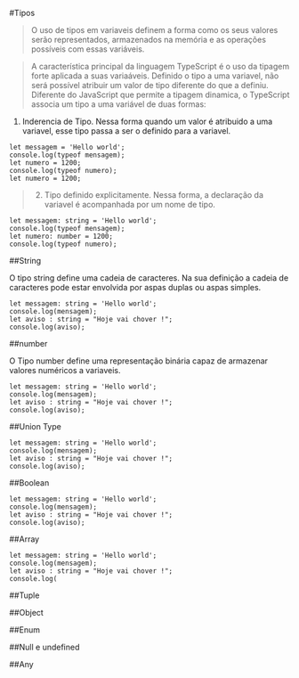 #Tipos

> O uso de tipos em variaveis definem a forma como os seus valores serão representados, armazenados na memória e as operações possíveis com essas variáveis.
>

>A característica principal da linguagem TypeScript é o uso da tipagem forte aplicada a suas variaáveis. Definido o tipo a uma variavel, não será possível atribuir um valor de tipo diferente do que a definiu. 
Diferente do JavaScript que permite a tipagem dinamica, o TypeScript associa um tipo a uma variável de duas formas: 
1) Inderencia de Tipo. Nessa forma quando um valor é atribuido a uma variavel, esse tipo passa a ser o definido para a variavel.
> 
```
let messagem = 'Hello world';
console.log(typeof mensagem);
let numero = 1200;
console.log(typeof numero);
let numero = 1200;

```


>2) Tipo definido explicitamente. Nessa forma, a declaração da variavel é acompanhada por um nome de tipo. 
>
```
let messagem: string = 'Hello world';
console.log(typeof mensagem);
let numero: number = 1200;
console.log(typeof numero);
```

##String 
>
O tipo string define uma cadeia de caracteres. Na sua definição a cadeia de caracteres pode estar envolvida por aspas duplas ou aspas simples.
>
```
let messagem: string = 'Hello world';
console.log(mensagem);
let aviso : string = "Hoje vai chover !"; 
console.log(aviso);
```

##number
>
O Tipo number define uma representação binária capaz de armazenar valores numéricos a variaveis. 
>
```
let messagem: string = 'Hello world';
console.log(mensagem);
let aviso : string = "Hoje vai chover !"; 
console.log(aviso);
```

##Union Type
>

>
```
let messagem: string = 'Hello world';
console.log(mensagem);
let aviso : string = "Hoje vai chover !"; 
console.log(aviso);
```

##Boolean
>

>
```
let messagem: string = 'Hello world';
console.log(mensagem);
let aviso : string = "Hoje vai chover !"; 
console.log(aviso);
```
##Array
>

>
```
let messagem: string = 'Hello world';
console.log(mensagem);
let aviso : string = "Hoje vai chover !"; 
console.log(
```  

##Tuple
>

>

##Object
>

>

##Enum
>

>

##Null e undefined
>

>

##Any
>

>







